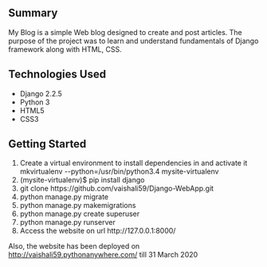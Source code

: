
<h2>Summary</h2>
My Blog is a simple Web blog designed to create and post articles.
The purpose of the project was to learn and understand fundamentals of
Django framework along with HTML, CSS.

<h2>Technologies Used</h2>
<ul>
<li>Django 2.2.5</li>
<li>Python 3</li>
<li>HTML5</li>
<li>CSS3</li>
</ul>

<h2>Getting Started</h2>
<ol>
<li>Create a virtual environment to install dependencies in and activate it</li>
mkvirtualenv --python=/usr/bin/python3.4 mysite-virtualenv
<li>(mysite-virtualenv)$ pip install django</li>
<li>git clone https://github.com/vaishali59/Django-WebApp.git</li>
<li>python manage.py migrate</li>
<li>python manage.py makemigrations</li>
<li>python manage.py create superuser</li>
<li>python manage.py runserver</li>
<li>Access the website on url http://127.0.0.1:8000/</li>
</ol>

Also, the website has been deployed on http://vaishali59.pythonanywhere.com/ till 31 March 2020

